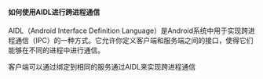 #### 如何使用AIDL进行跨进程通信

AIDL（Android Interface Definition Language）是Android系统中用于实现跨进程通信（IPC）的一种方式。它允许你定义客户端和服务端之间的接口，使得它们能够在不同的进程中进行通信。

客户端可以通过绑定到相同的服务通过AIDL来实现跨进程通信
